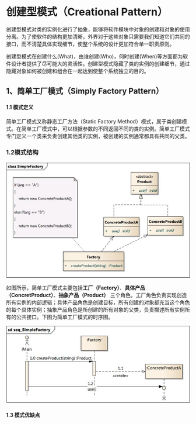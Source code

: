 # 创建型模式（Creational Pattern）

创建型模式对类的实例化进行了抽象，能够将软件模块中对象的创建和对象的使用分离。为了使软件的结构更加清晰，外界对于这些对象只需要我们知道它们共同的接口，而不清楚具体实现细节，使整个系统的设计更加符合单一职责原则。

创建型模式在创建什么(What)，由谁创建(Who)，何时创建(When)等方面都为软件设计者提供了尽可能大的灵活性。创建型模式隐藏了类的实例的创建细节，通过隐藏对象如何被创建和组合在一起达到使整个系统独立的目的。

## 1、简单工厂模式（Simply Factory Pattern）

#### 1.1 模式定义
简单工厂模式又称静态工厂方法（Static Factory Method）模式，属于类创建模式。在简单工厂模式中，可以根据参数的不同返回不同的类的实例。简单工厂模式专门定义一个类来负责创建其他类的实例，被创建的实例通常都具有共同的父类。

### 1.2模式结构

<div align="center">

![title](https://raw.githubusercontent.com/XQLong/Logging/master/img/2019/07/10/1562728646127-1562728646133.png)

</div>

如图所示，简单工厂模式主要包括**工厂（Factory）**、**具体产品（ConcretProduct）**、**抽象产品（Product）** 三个角色。工厂角色负责实现创造所有实例的内部逻辑；具体产品角色是创建目标，所有创建的对象都充当这个角色的每个具体实例；抽象产品角色是所创建的所有对象的父类，负责描述所有实例所有的公共接口。下图为简单工厂模式的时序图。

<div align="center">

![title](https://raw.githubusercontent.com/XQLong/Logging/master/img/2019/07/10/1562729479420-1562729479424.png)

</div>

#### 1.3 模式优缺点
